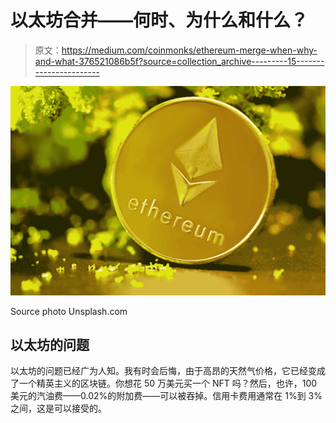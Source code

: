 # 以太坊合并——何时、为什么和什么？

> 原文：<https://medium.com/coinmonks/ethereum-merge-when-why-and-what-376521086b5f?source=collection_archive---------15----------------------->

![](img/9ddf50cb9c981de6fb96946f66f726b8.png)

Source photo Unsplash.com

## 以太坊的问题

以太坊的问题已经广为人知。我有时会后悔，由于高昂的天然气价格，它已经变成了一个精英主义的区块链。你想花 50 万美元买一个 NFT 吗？然后，也许，100 美元的汽油费——0.02%的附加费——可以被吞掉。信用卡费用通常在 1%到 3%之间，这是可以接受的。